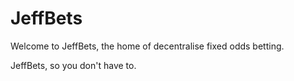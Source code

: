 # JeffBets

Welcome to JeffBets, the home of decentralise fixed odds betting.

JeffBets, so you don't have to.
